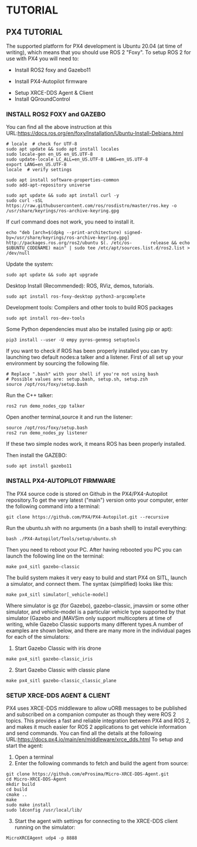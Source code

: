 # TUTORIAL
## PX4 TUTORIAL
The supported platform for PX4 development is Ubuntu 20.04 (at time of writing), which means that you should use ROS 2 "Foxy".
To setup ROS 2 for use with PX4 you will need to:
- Install ROS2 foxy and Gazebo11
* Install PX4-Autopilot firmware
+ Setup XRCE-DDS Agent & Client
+ Install QGroundControl

### INSTALL ROS2 FOXY and GAZEBO
  You can find all the above instruction at this URL:https://docs.ros.org/en/foxy/Installation/Ubuntu-Install-Debians.html 
  ```
# locale  # check for UTF-8
  sudo apt update && sudo apt install locales
  sudo locale-gen en_US en_US.UTF-8
  sudo update-locale LC_ALL=en_US.UTF-8 LANG=en_US.UTF-8
  export LANG=en_US.UTF-8
  locale  # verify settings
  ```
  ```
  sudo apt install software-properties-common
  sudo add-apt-repository universe
  ```
  ```
  sudo apt update && sudo apt install curl -y
  sudo curl -sSL https://raw.githubusercontent.com/ros/rosdistro/master/ros.key -o /usr/share/keyrings/ros-archive-keyring.gpg
  ```
  If curl command does not work, you need to install it.
  ```
  echo "deb [arch=$(dpkg --print-architecture) signed-by=/usr/share/keyrings/ros-archive-keyring.gpg] http://packages.ros.org/ros2/ubuntu $(. /etc/os-       release && echo $UBUNTU_CODENAME) main" | sudo tee /etc/apt/sources.list.d/ros2.list > /dev/null
  ```
  Update the system:
  ```
  sudo apt update && sudo apt upgrade
  ```
  Desktop Install (Recommended): ROS, RViz, demos, tutorials.
  ```
  sudo apt install ros-foxy-desktop python3-argcomplete
  ```
  Development tools: Compilers and other tools to build ROS packages
   ```
   sudo apt install ros-dev-tools
   ```
  Some Python dependencies must also be installed (using pip or apt):
  ```
  pip3 install --user -U empy pyros-genmsg setuptools
  ```
  If you want to check if ROS has been properly installed you can try launching two default nodes:a talker and a listener.
  First of all set up your environment by sourcing the following file.
  ```
  # Replace ".bash" with your shell if you're not using bash
  # Possible values are: setup.bash, setup.sh, setup.zsh
  source /opt/ros/foxy/setup.bash
  ```
  Run the C++ talker:
  ```
  ros2 run demo_nodes_cpp talker
  ```
  Open another terminal,source it and run the listener:
  ```
  source /opt/ros/foxy/setup.bash
  ros2 run demo_nodes_py listener
  ```
  If these two simple nodes work, it means ROS has been properly installed.
  
  Then install the GAZEBO:
  ```
  sudo apt install gazebo11
  ```
  
  ### INSTALL PX4-AUTOPILOT FIRMWARE
  
  The PX4 source code is stored on Github in the PX4/PX4-Autopilot repository.To get the very latest ("main") version onto your computer, enter the           following command into a terminal:
  ```
  git clone https://github.com/PX4/PX4-Autopilot.git --recursive
  ```
  Run the ubuntu.sh with no arguments (in a bash shell) to install everything:
  ```
  bash ./PX4-Autopilot/Tools/setup/ubuntu.sh
  ```
  Then you need to reboot your PC.
  After having rebooted you PC you can launch the following line on the terminal:
  ```
  make px4_sitl gazebo-classic
  ```
  The build system makes it very easy to build and start PX4 on SITL, launch a simulator, and connect them. The syntax (simplified) looks like this:
  ```
  make px4_sitl simulator[_vehicle-model]
  ```
  Where simulator is gz (for Gazebo), gazebo-classic, jmavsim or some other simulator, and vehicle-model is a particular vehicle type supported by that       simulator (Gazebo and jMAVSim only support multicopters at time of writing, while Gazebo Classic supports many different types.A number of examples are     shown below, and there are many more in the individual pages for each of the simulators:
  1. Start Gazebo Classic with iris drone
  ```
  make px4_sitl gazebo-classic_iris
  ```
  2. Start Gazebo Classic with classic plane
  ```
  make px4_sitl gazebo-classic_classic_plane
  ```
  ### SETUP XRCE-DDS AGENT & CLIENT
  PX4 uses XRCE-DDS middleware to allow uORB messages to be published and subscribed on a companion computer as though they were ROS 2 topics. This           provides a fast and reliable integration between PX4 and ROS 2, and makes it much easier for ROS 2 applications to get vehicle information and send         commands. You can find all the details at the following URL:https://docs.px4.io/main/en/middleware/xrce_dds.html
  To setup and start the agent:
  1. Open a terminal
  2. Enter the following commands to fetch and build the agent from source:
  ```
  git clone https://github.com/eProsima/Micro-XRCE-DDS-Agent.git
  cd Micro-XRCE-DDS-Agent
  mkdir build
  cd build
  cmake ..
  make
  sudo make install
  sudo ldconfig /usr/local/lib/
  ```
  3. Start the agent with settings for connecting to the XRCE-DDS client running on the simulator:
   ```
   MicroXRCEAgent udp4 -p 8888
   ```
